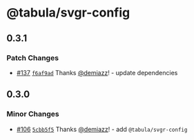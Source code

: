 # @tabula/svgr-config

## 0.3.1

### Patch Changes

- [#137](https://github.com/ReTable/ui-kit/pull/137) [`f6af9ad`](https://github.com/ReTable/ui-kit/commit/f6af9ad061907eea38349b4b7aa8ede6a1fa1fa0) Thanks [@demiazz](https://github.com/demiazz)! - update dependencies

## 0.3.0

### Minor Changes

- [#106](https://github.com/ReTable/ui-kit/pull/106) [`5cbb5f5`](https://github.com/ReTable/ui-kit/commit/5cbb5f524ee14ff62bcc79c674fc589d78794ca0) Thanks [@demiazz](https://github.com/demiazz)! - add `@tabula/svgr-config`
